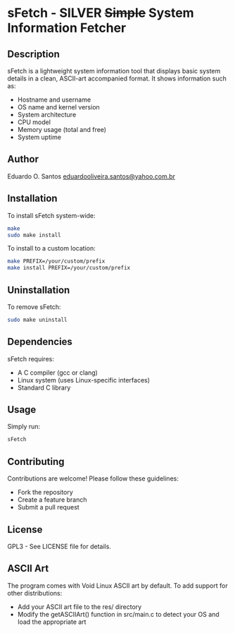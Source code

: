 # sFetch - SILVER ~~Simple~~ System Information Fetcher

## Description
sFetch is a lightweight system information tool that displays basic system details in a clean, ASCII-art accompanied format. It shows information such as:
    
- Hostname and username
- OS name and kernel version
- System architecture
- CPU model
- Memory usage (total and free)
- System uptime

## Author
Eduardo O. Santos <eduardooliveira.santos@yahoo.com.br>

## Installation
To install sFetch system-wide:

```bash
make
sudo make install
```

To install to a custom location:

```bash
make PREFIX=/your/custom/prefix
make install PREFIX=/your/custom/prefix
```

## Uninstallation
To remove sFetch:

```bash
sudo make uninstall
```

## Dependencies
sFetch requires:

- A C compiler (gcc or clang)
- Linux system (uses Linux-specific interfaces)
- Standard C library

## Usage
Simply run:

```bash
sFetch
```

## Contributing
Contributions are welcome! Please follow these guidelines:

- Fork the repository
- Create a feature branch
- Submit a pull request

## License
GPL3 - See LICENSE file for details.

## ASCII Art
The program comes with Void Linux ASCII art by default. To add support for other distributions:

- Add your ASCII art file to the res/ directory
- Modify the getASCIIArt() function in src/main.c to detect your OS and load the appropriate art
